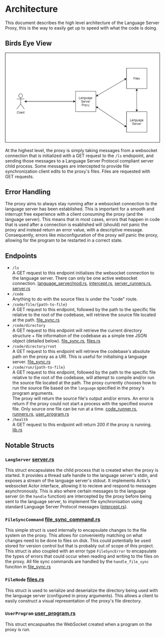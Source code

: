 # Architecture

This document describes the high level architecture of the Language Server Proxy, this is the way to easily get up to speed with what the code is doing.

## Birds Eye View

![high level architecture diagram](diagram.png)

At the highest level, the proxy is simply taking messages from a websocket connection that is initialized with a GET request to the `/ls` endopoint, and sending those messages to a Language Server Protocol compliant server child process. Some messages are intercepted to provide file synchronization client edits to the proxy's files. Files are requested with GET requests.

## Error Handling

The proxy aims to always stay running after a websocket connection to the language server has been established. This is important for a smooth and interrupt free experience with a client consuming the proxy (and the language server). This means that in most cases, errors that happen in code that is used after a connection is esablished will (should) *not* panic the proxy and instead return an error value, with a descriptive message. Consequently, errors like misconfiguration of the proxy *will* panic the proxy, allowing for the program to be restarted in a correct state.

## Endpoints

- `/ls`  
  A GET request to this endpoint initialises the websocket connection to the language server. There can only be one active websocket connection. [language_server/mod.rs](../src/language_server/mod.rs), [intercept.rs](../src/language_server/intercept.rs), [server_runners.rs](../src/language_server/server_runners.rs), [server.rs](../src/language_server/server.rs)
- `/code`  
   Anything to do with the source files is under the "code" route.
- `/code/file/{path-to-file}`  
  A GET request to this endpoint, followed by the path to the specific file relative to the root of the codebase, will retrieve the source file located at the path. [file_sync.rs](../src/file_system/file_sync.rs)
- `/code/directory`  
  A GET request to this endpoint will retrieve the current directory structure + file information of the codebase as a simple tree JSON object (detailed below). [file_sync.rs](../src/file_system/file_sync.rs/), [files.rs](../src/file_system/files.rs)
- `/code/directory/root`  
  A GET request to this endpoint will retrieve the codebase's absolute path on the proxy as a URI. This is useful for initialising a language server. [file_sync.rs](../src/file_system/file_sync.rs)
- `/code/run/{path-to-file}`  
  A GET request to this endpoint, followed by the path to the specific file relative to the root of the codebase, will attempt to compile and/or run the source file located at the path. The proxy currently chooses how to run the source file based on the `language` specified in the proxy's program arguments.  
  The proxy will return the source file's output and/or errors. An error is return if the proxy could not start a process with the specified source file. Only source one file can be run at a time. [code_runner.rs](../src/program/code_runner.rs), [runners.rs](../src/program/runners.rs), [user_program.rs](../src/program/user_program.rs)
- `/health`  
  A GET request to this endpoint will return 200 if the proxy is running.
  [lib.rs](../src/lib.rs)

## Notable Structs

### `LangServer` [server.rs](../src/language_server/server.rs)

This struct encapsulates the child process that is created when the proxy is started. It provides a thread safe handle to the language server's stdin, and exposes a stream of the language server's stdout. It implements Actix's websocket Actor interface, allowing it to recieve and respond to messages asynchronously. This is also where certain messages to the language server (in the `handle` function) are intercepted by the proxy before being sent to the language server, to implement file synchronisation using standard Language Server Protocol messages ([intercept.rs](../src/language_server/intercept.rs)).

### `FileSyncCommand` [file_sync_command.rs](../src/file_system/file_sync_command.rs)

This simple struct is used internally to encapsulate changes to the file system on the proxy. This allows for conveniently matching on what changes need to be done to files on disk. This could potentially be used stored for version control but that is probably out of scope of this project. This struct is also coupled with an error type `FileSyncError` to encapsulate the types of errors that could occur when reading and writing to the files on the proxy. All file sync commands are handled by the `handle_file_sync` funciton in [file_sync.rs](../src/language_server/../file_system/file_sync.rs)

### `FileNode` [files.rs](../src/file_system/files.rs)

This struct is used to serialize and deserialize the directory being used with the language server (configured in proxy arguments). This allows a client to easily construct a visual representation of the proxy's file directory.

### `UserProgram` [user_program.rs](../src/program/user_program.rs)

This struct encaspualtes the WebSocket created when a program on the proxy is run.
